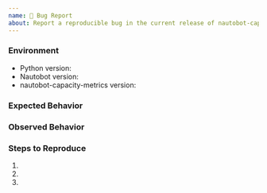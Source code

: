 ```yaml
---
name: 🐛 Bug Report
about: Report a reproducible bug in the current release of nautobot-capacity-metrics
---
```


### Environment
* Python version:  <!-- Example: 3.7.7 -->
* Nautobot version:  <!-- Example: 1.0.0 -->
* nautobot-capacity-metrics version:  <!-- Example: 1.0.1 -->

<!-- What did you expect to happen? -->
### Expected Behavior


<!-- What happened instead? -->
### Observed Behavior

<!--
    Describe in detail the exact steps that someone else can take to reproduce
    this bug using the current release.
-->
### Steps to Reproduce
1.
2.
3.

